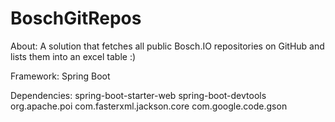 # BoschGitRepos

About:
A solution that fetches all public Bosch.IO repositories on GitHub and lists them into an excel table :) 

Framework:
Spring Boot

Dependencies:
spring-boot-starter-web
spring-boot-devtools
org.apache.poi
com.fasterxml.jackson.core
com.google.code.gson

